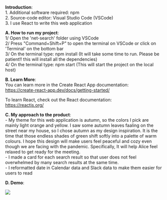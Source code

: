 **Introduction**:\
    1. Additional software required: npm\
    2. Source-code editor: Visual Studio Code (VSCode)\
    3. I use React to write this web application

**A. How to run my project**:\
    1/ Open the 'net-search' folder using VSCode\
    2/ Press "Command+Shift+P" to open the terminal on VSCode or click on 'Terminal' on the bottom bar\
    3/ On the terminal type: npm install (It will take some time to run. Please be patient!! this will install all the dependencies)\
    4/ On the terminal type: npm start   (This will start the project on the local host)

**B. Learn More**:\
   You can learn more in the Create React App documentation:\
   https://create-react-app.dev/docs/getting-started/

   To learn React, check out the React documentation:\
   https://reactjs.org/ 

**C. My approach to the product**:\
    - My theme for this web application is autumn, so the colors I pick are mainly light orange and yellow. I saw some autumn leaves faaling on the street near my house, so I chose autumn as my design inspiration. It is the time that those endless shades of green shift softly into a palette of warm colours. I hope this design will make users feel peaceful and cozy even though we are facing with the pandemic. Specifically, It will help Alice feel relaxed to get ready for the meeting.\
    - I made a card for each search result so that user does not feel overwhelmed by many search results at the same time. \
    - I reformatted date in Calendar data and Slack data to make them easier for users to read

**D. Demo**:

![](demo.gif)
